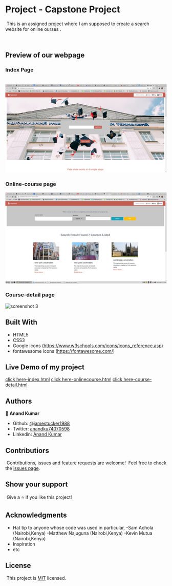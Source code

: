 # Project - Capstone Project

​
This is an assigned project where I am supposed to create a search website for online ourses .

​
​

## Preview of our webpage

### Index Page

​
![screenshot](assets/index.png)

### Online-course page

![screenshot 2](assets/online-course.png)

### Course-detail page

![screenshot 3](assets/course-detail1.png)
​

## Built With

- HTML5
- CSS3
- Google icons (https://www.w3schools.com/icons/icons_reference.asp)
- fontawesome icons (https://fontawesome.com/)
  ​

## Live Demo of my project

<a href="https://raw.githack.com/jamestucker1988/capstone/feature/index.html" >click here-index.html</a>
<a href="https://raw.githack.com/jamestucker1988/capstone/feature/online-course.html">click here-onlinecourse.html</a>
<a href="https://raw.githack.com/jamestucker1988/capstone/feature/course-detail.html">click here-course-detail.html</a>

## Authors

👤 **Anand Kumar**
​

- Github: [@jamestucker1988](https://github.com/jamestucker1988)
- Twitter: [anandku74070598](https://twitter.com/anandku74070598)
- Linkedin: [Anand Kumar](https://linkedin.com/in/anand-kumar-9128)
  ​

## Contributiors

​
Contributions, issues and feature requests are welcome!
​
Feel free to check the [issues page](https://github.com/jamestucker1988/Embedding-images-in-video/issues).
​

## Show your support

​
Give a ⭐️ if you like this project!
​

## Acknowledgments

- Hat tip to anyone whose code was used in particular,
  -Sam Achola (Nairobi,Kenya)
  -Matthew Najuguna (Nairobi,Kenya)
  -Kevin Mutua (Nairobi,Kenya)
- Inspiration
- etc
  ​

## License

​
This project is [MIT](lic.url) licensed.
